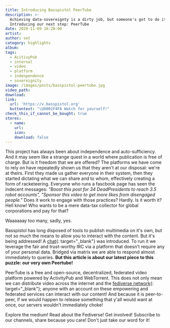 ```yaml
---
title: Introducing Basspistol PeerTube
description: >-
  Achieving data-sovereignty is a dirty job, but someone's got to do it.
  Introducing our next step: PeerTube
date: 2020-11-09 16:20:00
artist:
author: set
category: highlights
album:
tags:
  - AcitivyPub
  - internal
  - video
  - platform
  - indenpendence
  - sovereignity
image: /images/posts/basspistol-peertube.jpg
video_path:
download:
link:
  url: 'https://v.basspistol.org'
  buttontext: "\U0001F4FA Watch for yourself!"
check_this_if_cannot_be_bought: true
stores:
  - name:
    url:
    icon:
    download: false
---
```


This project has always been about independence and auto-sufficiency. And it may seem like a strange quest in a world where publication is free of charge. But is it freedom that we are offered? The platforms we have come to rely on have repeatedly shown us that they aren't at our disposal: we're at theirs. First they made us gather everyone in their system, then they started dictating what we can share and to whom, effectively creating a form of racketeering. Everyone who runs a fascbook page has seen the indecent messages: *"Boost this post for 34 DeadPresidents to reach 3.5 robot accounts", "Sponsor this video to get more likes from disengaged people."* Does it work to engage with those practices? Hardly. Is it worth it? Hell know\! Who wants to be a mere data-tax collector for global corporations and pay for that?

Waaaaaay too many, sadly, yes.

Basspistol has long disposed of tools to publish multimedia on it's own, but not so much the means to allow you to interact with the content. But it's being addressed\! A [chat](/chat/#read){: target="_blank"} was introduced. To run it we leverage the fair and trust-worthy IRC via a platform that doesn't require any of your personal data. Bridged via matrix we are able to respond almost immediately to queries. **But this article is about our latest piece to this puzzle: our very own Peertube\!**

PeerTube is a free and open-source, decentralized, federated video platform powered by ActivityPub and WebTorrent. This does not only mean we can distribute video across the internet and the [fediverse network](https://fediverse.party/){: target="_blank"}; anyone with an account on these empowering and federated services can interact with our content\! And because it is peer-to-peer, if we would happen to release something that y'all would want at once, our servers wouldn't immediately choke\!

Explore the medium\! Read about the Fediverse\! Get involved\! Subscribe to our channels, share because you care\! Don't just take our word for it\!

&nbsp;